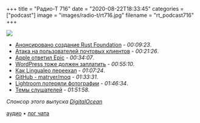 +++
title = "Радио-Т 716"
date = "2020-08-22T18:33:45"
categories = ["podcast"]
image = "images/radio-t/rt716.jpg"
filename = "rt_podcast716"
+++

![](https://radio-t.com/images/radio-t/rt716.jpg)

- [Анонсировано создание Rust Foundation](https://www.opennet.ru/opennews/art.shtml?num=53566) - *00:09:23*.
- [Атака на пользователей почтовых клиентов](https://www.opennet.ru/opennews/art.shtml?num=53570) - *00:21:26*.
- [Apple ответил Epic](https://www.theverge.com/2020/8/21/21377660/apple-fortnite-epic-antitrust-lawsuit-in-app-purchases-special-deal) - *00:34:07*.
- [WordPress тоже должен заплатить](https://www.theverge.com/2020/8/21/21396316/apple-wordpress-in-app-purchase-tax-update-store) - *00:55:10*.
- [Как Lingualeo переехал](https://habr.com/ru/company/lingualeo/blog/515530/) - *01:07:24*.
- [GitHub - matryer/moq](https://github.com/matryer/moq) - *01:33:31*.
- [Lightroom потеряли фотографии](https://petapixel.com/2020/08/20/lightroom-app-update-wipes-users-photos-and-presets-adobe-says-they-are-not-recoverable/) - *01:46:34*.
- [Темы слушателей](https://radio-t.com/p/2020/08/18/prep-716/) - *01:51:58*.

*Спонсор этого выпуска [DigitalOcean](https://do.co/radiot)*


[аудио](https://cdn.radio-t.com/rt_podcast716.mp3) • [лог чата](https://chat.radio-t.com/logs/radio-t-716.html)
<audio src="https://cdn.radio-t.com/rt_podcast716.mp3" preload="none"></audio>
